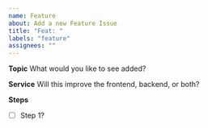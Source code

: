 ```yaml
---
name: Feature
about: Add a new Feature Issue
title: "Feat: "
labels: "feature"
assignees: ""
---
```


**Topic**
What would you like to see added?

**Service**
Will this improve the frontend, backend, or both?

**Steps**

- [ ] Step 1?
